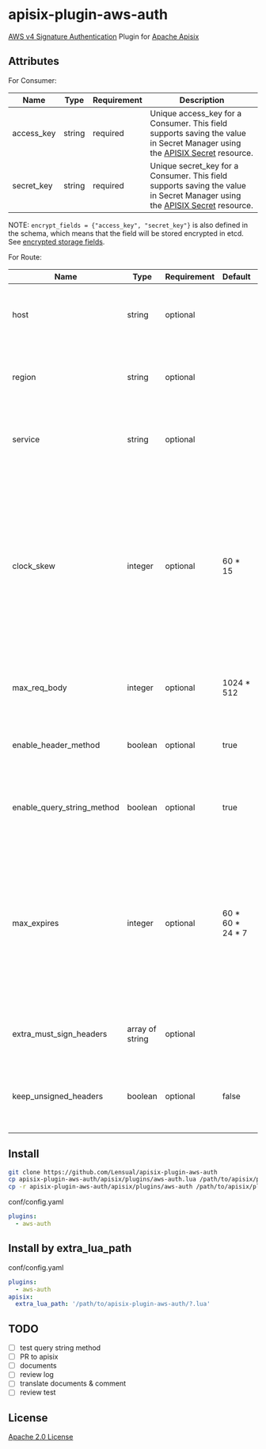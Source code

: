 # apisix-plugin-aws-auth

[AWS v4 Signature Authentication](https://docs.aws.amazon.com/IAM/latest/UserGuide/reference_aws-signing.html
) Plugin for [Apache Apisix](https://apisix.apache.org/)

## Attributes

For Consumer:

| Name       | Type   | Requirement | Description                                                                                                                                                                             |
| ---------- | ------ | ----------- | --------------------------------------------------------------------------------------------------------------------------------------------------------------------------------------- |
| access_key | string | required    | Unique access_key for a Consumer. This field supports saving the value in Secret Manager using the [APISIX Secret](https://apisix.apache.org/docs/apisix/terminology/secret/) resource. |
| secret_key | string | required    | Unique secret_key for a Consumer. This field supports saving the value in Secret Manager using the [APISIX Secret](https://apisix.apache.org/docs/apisix/terminology/secret/) resource. |

NOTE: `encrypt_fields = {"access_key", "secret_key"}` is also defined in the schema, which means that the field will be stored encrypted in etcd. See [encrypted storage fields](https://apisix.apache.org/docs/apisix/plugin-develop/#encrypted-storage-fields).

For Route:

| Name                       | Type            | Requirement | Default             | Description                                                                                                                                                                                                            |
| -------------------------- | --------------- | ----------- | ------------------- | ---------------------------------------------------------------------------------------------------------------------------------------------------------------------------------------------------------------------- |
| host                       | string          | optional    |                     | Host to validate. Without validate if not provided.                                                                                                                                                                    |
| region                     | string          | optional    |                     | Region to validate. Without validate if not provided.                                                                                                                                                                  |
| service                    | string          | optional    |                     | Service to validate. Without validate if not provided.                                                                                                                                                                 |
| clock_skew                 | integer         | optional    | 60 \* 15            | Clock skew allowed by the signature in seconds. The default value is 900 seconds (15 minutes). If `X-Amz-Date` is not in request parameter, an error will occur. Setting it to 0 will skip checking the date (UNSAFE). |
| max_req_body               | integer         | optional    | 1024 \* 512         | Max Request Body size. The default value is 512 KiB.                                                                                                                                                                   |
| enable_header_method       | boolean         | optional    | true                | Enable [HTTP authorization header](https://docs.aws.amazon.com/IAM/latest/UserGuide/aws-signing-authentication-methods.html#aws-signing-authentication-methods-http) method. The default is true.                      |
| enable_query_string_method | boolean         | optional    | true                | Enable [Query string parameters](https://docs.aws.amazon.com/IAM/latest/UserGuide/aws-signing-authentication-methods.html#aws-signing-authentication-methods-query) method. The default is true.                       |
| max_expires                | integer         | optional    | 60 \* 60 \* 24 \* 7 | Sets the maximum value allowed for the `X-Amz-Expires` parameter. The default value is 604800 seconds (7 days). Setting it to 0 will skip checking exprires limit (UNSAFE).                                            |
| extra_must_sign_headers    | array of string | optional    |                     | The Request Headers that must be signed. Case insensitive.                                                                                                                                                             |
| keep_unsigned_headers      | boolean         | optional    | false               | Whether to keep the Unsigned Request Header. The default is false.                                                                                                                                                     |

## Install

```sh
git clone https://github.com/Lensual/apisix-plugin-aws-auth
cp apisix-plugin-aws-auth/apisix/plugins/aws-auth.lua /path/to/apisix/plugins
cp -r apisix-plugin-aws-auth/apisix/plugins/aws-auth /path/to/apisix/plugins
```

conf/config.yaml

```yaml
plugins:
  - aws-auth
```

## Install by extra_lua_path

conf/config.yaml

```yaml
plugins:
  - aws-auth
apisix:
  extra_lua_path: '/path/to/apisix-plugin-aws-auth/?.lua'
```

## TODO

- [ ] test query string method
- [ ] PR to apisix
- [ ] documents
- [ ] review log
- [ ] translate documents & comment
- [ ] review test

## License

[Apache 2.0 License](./LICENSE)
